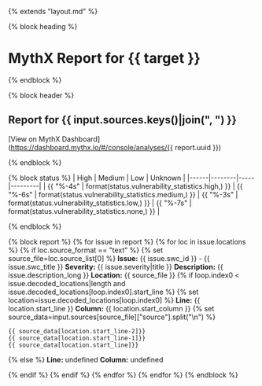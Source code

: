 {% extends "layout.md" %}

{% block heading %}
# MythX Report for {{ target }}
{% endblock %}

{% block header %}
##  Report for {{ input.sources.keys()|join(", ") }}
[View on MythX Dashboard](https://dashboard.mythx.io/#/console/analyses/{{ report.uuid }})

{% endblock %}

{% block status %}
| High | Medium | Low | Unknown |
|------|--------|-----|---------|
| {{ "%-4s" | format(status.vulnerability_statistics.high,) }} | {{ "%-6s" | format(status.vulnerability_statistics.medium,) }} | {{ "%-3s" | format(status.vulnerability_statistics.low,) }} | {{ "%-7s" | format(status.vulnerability_statistics.none,) }} |

{% endblock %}

{% block report %}
{% for issue in report %}
{% for loc in issue.locations %}
{% if loc.source_format == "text" %}
{% set source_file=loc.source_list[0] %}
**Issue:** {{ issue.swc_id }} - {{ issue.swc_title }}
**Severity:** {{ issue.severity|title }}
**Description:** {{ issue.description_long }}
**Location:** {{ source_file }}
{% if loop.index0 < issue.decoded_locations|length and issue.decoded_locations[loop.index0].start_line %}
{% set location=issue.decoded_locations[loop.index0] %}
**Line:** {{ location.start_line }}
**Column:** {{ location.start_column }}
{% set source_data=input.sources[source_file]["source"].split("\n") %}

```
{{ source_data[location.start_line-2]}}
{{ source_data[location.start_line-1]}}
{{ source_data[location.start_line]}}
```

{% else %}
**Line:** undefined
**Column:** undefined

{% endif %}
{% endif %}
{% endfor %}
{% endfor %}
{% endblock %}
